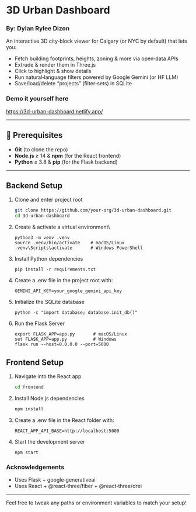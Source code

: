 # 3D Urban Dashboard
### By: Dylan Rylee Dizon

An interactive 3D city‑block viewer for Calgary (or NYC by default) that lets you:

- Fetch building footprints, heights, zoning & more via open‑data APIs  
- Extrude & render them in Three.js  
- Click to highlight & show details  
- Run natural‑language filters powered by Google Gemini (or HF LLM)  
- Save/load/delete “projects” (filter‑sets) in SQLite

### Demo it yourself here
https://3d-urban-dashboard.netlify.app/

---

## 🚀 Prerequisites

- **Git** (to clone the repo)  
- **Node.js** ≥ 14 & **npm** (for the React frontend)  
- **Python** ≥ 3.8 & **pip** (for the Flask backend)  

---

## Backend Setup

1. Clone and enter project root
   ```bash
   git clone https://github.com/your‑org/3d‑urban‑dashboard.git
   cd 3d‑urban‑dashboard
   ```

2. Create & activate a virtual environment\
   ```
   python3 -m venv .venv
   source .venv/bin/activate    # macOS/Linux
   .venv\Scripts\activate       # Windows PowerShell
   ```

3. Install Python dependencies
   ```
   pip install -r requirements.txt
   ```

4. Create a .env file in the project root with:
   ```
   GEMINI_API_KEY=your_google_gemini_api_key
   ```

5. Initialize the SQLite database
   ```
   python -c "import database; database.init_db()"
   ```

6. Run the Flask Server
   ```
   export FLASK_APP=app.py       # macOS/Linux
   set FLASK_APP=app.py          # Windows
   flask run --host=0.0.0.0 --port=5000
   ```

## Frontend Setup

1. Navigate into the React app
   ```bash
   cd frontend
   ```

2. Install Node.js dependencies
   ```bash
   npm install
   ```

3. Create a .env file in the React folder with:
   ```
   REACT_APP_API_BASE=http://localhost:5000
   ```

4. Start the development server
   ```
   npm start
   ```
   
### Acknowledgements
- Uses Flask + google‑generativeai
- Uses React + @react‑three/fiber + @react‑three/drei

---
Feel free to tweak any paths or environment variables to match your setup!
